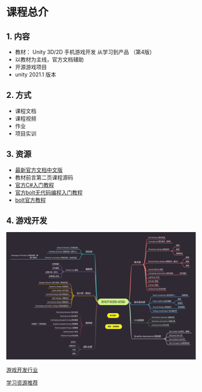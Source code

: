 # 课程总介

## 1. 内容

* 教材： Unity 3D/2D 手机游戏开发 从学习到产品 （第4版）
* 以教材为主线，官方文档辅助
* 开源游戏项目
* unity 2021.1 版本

## 2. 方式

* 课程文档
* 课程视频
* 作业
* 项目实训

## 3. 资源

* [最新官方文档中文版](https://docs.unity.cn/cn/2021.1/Manual/UnityManual.html)
* 教材前言第二页课程源码
* [官方C#入门教程](https://learn.u3d.cn/tutorial/beginner-gameplay-scripting)
* [官方bolt无代码编程入门教程](https://learn.u3d.cn/tutorial/bolt-mstudio)
* [bolt官方教程](http://docs.unity3d.com/bolt/1.4/manual/index.html)

## 4. 游戏开发

![](../../imgs/商业Game开发团队设置.awebp)

[游戏开发行业](https://juejin.cn/post/6844904183552819214)

[学习资源推荐](https://niuxingxing.feishu.cn/docs/doccnnlltKuoVUKwfC5BYkzsQ2f)